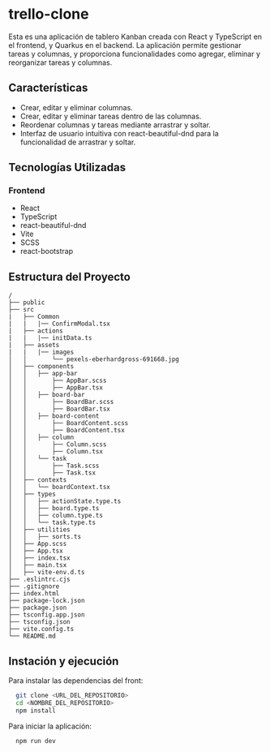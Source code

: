 # trello-clone
Esta es una aplicación de tablero Kanban creada con React y TypeScript en el frontend, y Quarkus en el backend. La aplicación permite gestionar tareas y columnas, y proporciona funcionalidades como agregar, eliminar y reorganizar tareas y columnas.

## Características

- Crear, editar y eliminar columnas.
- Crear, editar y eliminar tareas dentro de las columnas.
- Reordenar columnas y tareas mediante arrastrar y soltar.
- Interfaz de usuario intuitiva con react-beautiful-dnd para la funcionalidad de arrastrar y soltar.

## Tecnologías Utilizadas

### Frontend

- React
- TypeScript
- react-beautiful-dnd
- Vite
- SCSS
- react-bootstrap

## Estructura del Proyecto

```plaintext
/
├── public
├── src
|   ├── Common
|   |   |── ConfirmModal.tsx
|   ├── actions
|   |   |── initData.ts
|   ├── assets
|   |   |── images
│   │       └── pexels-eberhardgross-691668.jpg
│   ├── components
│   │   ├── app-bar
│   │       ├── AppBar.scss
│   │       ├── AppBar.tsx
│   │   ├── board-bar
│   │       ├── BoardBar.scss
│   │       ├── BoardBar.tsx
│   │   ├── board-content
│   │       ├── BoardContent.scss
│   │       ├── BoardContent.tsx
│   │   ├── column
│   │       ├── Column.scss
│   │       ├── Column.tsx
│   │   └── task
│   │       ├── Task.scss
│   │       ├── Task.tsx
│   ├── contexts
│   │   └── boardContext.tsx
│   ├── types
│   │   ├── actionState.type.ts
│   │   ├── board.type.ts
│   │   ├── column.type.ts
│   │   └── task.type.ts
│   ├── utilities
│   │   ├── sorts.ts
│   ├── App.scss
│   ├── App.tsx
│   ├── index.tsx
│   ├── main.tsx
│   ├── vite-env.d.ts
├── .eslintrc.cjs
├── .gitignore
├── index.html
├── package-lock.json
├── package.json
├── tsconfig.app.json
├── tsconfig.json
├── vite.config.ts
└── README.md
```

## Instación y ejecución

Para instalar las dependencias del front:

```bash
  git clone <URL_DEL_REPOSITORIO>
  cd <NOMBRE_DEL_REPOSITORIO>
  npm install
```

Para iniciar la aplicación:
```bash
  npm run dev
```
